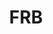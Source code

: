 ---
# This topic lives at
# https://digital.gov/topics/frb

# Topic Title
title: "FRB"

# description — keep it short and clear
# summary: ""

# Weight
weight: 1

# For more information on managing topics,
# see https://github.com/GSA/digitalgov.gov/wiki/topics
---